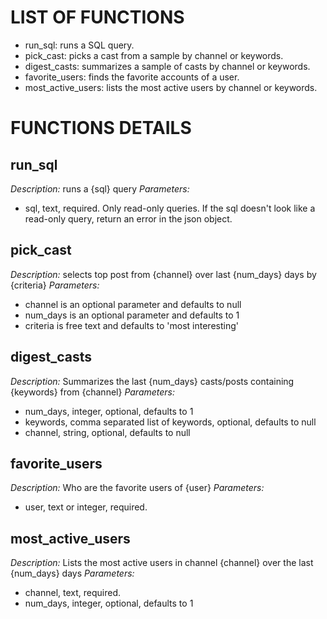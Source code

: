 # LIST OF FUNCTIONS

* run_sql: runs a SQL query.
* pick_cast: picks a cast from a sample by channel or keywords.
* digest_casts: summarizes a sample of casts by channel or keywords.
* favorite_users: finds the favorite accounts of a user.
* most_active_users: lists the most active users by channel or keywords.

# FUNCTIONS DETAILS

## run_sql
*Description:*
runs a {sql} query
*Parameters:*
* sql, text, required. Only read-only queries. If the sql doesn't look like a read-only query, return an error in the json object.

## pick_cast
*Description:*
selects top post from {channel} over last {num_days} days by {criteria}
*Parameters:*
* channel is an optional parameter and defaults to null
* num_days is an optional parameter and defaults to 1  
* criteria is free text and defaults to 'most interesting'

## digest_casts
*Description:*
Summarizes the last {num_days} casts/posts containing {keywords} from {channel}
*Parameters:*
* num_days, integer, optional, defaults to 1  
* keywords, comma separated list of keywords, optional, defaults to null
* channel, string, optional, defaults to null

## favorite_users
*Description:*
Who are the favorite users of {user}
*Parameters:*
* user, text or integer, required.

## most_active_users
*Description:*
Lists the most active users in channel {channel} over the last {num_days} days
*Parameters:*
* channel, text, required.
* num_days, integer, optional, defaults to 1